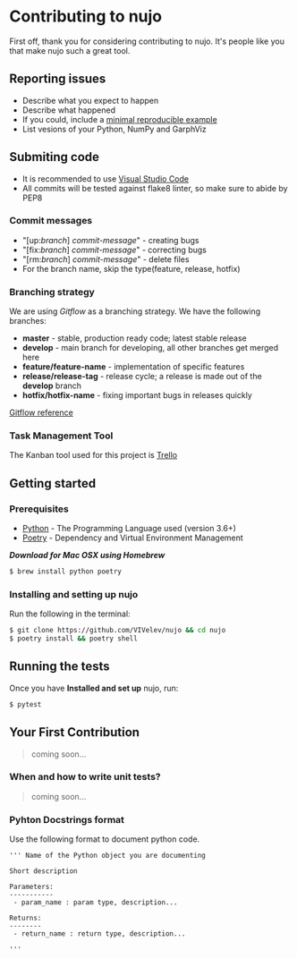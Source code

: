 # Contributing to nujo

First off, thank you for considering contributing to nujo. It's people like you that make nujo such a great tool.

## Reporting issues
  - Describe what you expect to happen
  - Describe what happened
  - If you could, include a [minimal reproducible example](https://stackoverflow.com/help/minimal-reproducible-example)
  - List vesions of your Python, NumPy and GarphViz

## Submiting code
  - It is recommended to use [Visual Studio Code](https://code.visualstudio.com/)
  - All commits will be tested against flake8 linter, so make sure to abide by PEP8

### Commit messages
  - "[up:*branch*] *commit-message*" - creating bugs
  - "[fix:*branch*] *commit-message*" - correcting bugs
  - "[rm:*branch*] *commit-message*" - delete files
  - For the branch name, skip the type(feature, release, hotfix)

### Branching strategy
We are using *Gitflow* as a branching strategy.
We have the following branches:
  - **master** - stable, production ready code; latest stable release
  - **develop** - main branch for developing, all other branches get merged here
  - **feature/feature-name** - implementation of specific features
  - **release/release-tag** - release cycle; a release is made out of the **develop** branch
  - **hotfix/hotfix-name** - fixing important bugs in releases quickly

[Gitflow reference](https://www.atlassian.com/git/tutorials/comparing-workflows/gitflow-workflow)

### Task Management Tool
The Kanban tool used for this project is [Trello](https://trello.com/b/fObyuiWt/nujo-develop)

## Getting started

### Prerequisites

-   [Python](https://www.python.org/) - The Programming Language used (version 3.6+)
-   [Poetry](https://python-poetry.org/) - Dependency and Virtual Environment Management

***Download for Mac OSX using Homebrew***

```bash
$ brew install python poetry
```

### Installing and setting up nujo

Run the following in the terminal:
```bash
$ git clone https://github.com/VIVelev/nujo && cd nujo
$ poetry install && poetry shell
```

## Running the tests

Once you have **Installed and set up** nujo, run:

```bash
$ pytest
```

## Your First Contribution
>coming soon...

### When and how to write unit tests?
>coming soon...

### Pyhton Docstrings format
Use the following format to document python code.

```
''' Name of the Python object you are documenting

Short description

Parameters:
-----------
 - param_name : param type, description...

Returns:
--------
 - return_name : return type, description...

'''
```
